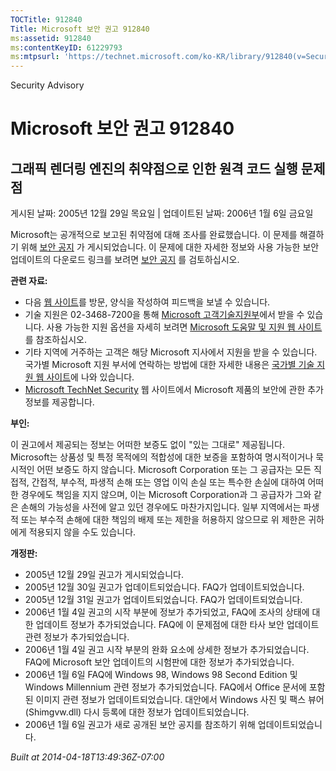 ```yaml
---
TOCTitle: 912840
Title: Microsoft 보안 권고 912840
ms:assetid: 912840
ms:contentKeyID: 61229793
ms:mtpsurl: 'https://technet.microsoft.com/ko-KR/library/912840(v=Security.10)'
---
```


Security Advisory

Microsoft 보안 권고 912840
==========================

그래픽 렌더링 엔진의 취약점으로 인한 원격 코드 실행 문제점
----------------------------------------------------------

게시된 날짜: 2005년 12월 29일 목요일 | 업데이트된 날짜: 2006년 1월 6일 금요일

Microsoft는 공개적으로 보고된 취약점에 대해 조사를 완료했습니다. 이 문제를 해결하기 위해 [보안 공지](http://technet.microsoft.com/security/bulletin/ms06-001) 가 게시되었습니다. 이 문제에 대한 자세한 정보와 사용 가능한 보안 업데이트의 다운로드 링크를 보려면 [보안 공지](http://technet.microsoft.com/security/bulletin/ms06-001) 를 검토하십시오.

**관련 자료:**

-   다음 [웹 사이트](https://support.microsoft.com/common/survey.aspx?scid=sw;en;1257&showpage=1&ws=technet&sd=tech)를 방문, 양식을 작성하여 피드백을 보낼 수 있습니다.
-   기술 지원은 02-3468-7200을 통해 [Microsoft 고객기술지원부](http://go.microsoft.com/fwlink/?linkid=21131)에서 받을 수 있습니다. 사용 가능한 지원 옵션을 자세히 보려면 [Microsoft 도움말 및 지원 웹 사이트](http://support.microsoft.com/)를 참조하십시오.
-   기타 지역에 거주하는 고객은 해당 Microsoft 지사에서 지원을 받을 수 있습니다. 국가별 Microsoft 지원 부서에 연락하는 방법에 대한 자세한 내용은 [국가별 기술 지원 웹 사이트](http://go.microsoft.com/fwlink/?linkid=21155)에 나와 있습니다.
-   [Microsoft TechNet Security](http://www.microsoft.com/korea/technet/security/) 웹 사이트에서 Microsoft 제품의 보안에 관한 추가 정보를 제공합니다.

**부인:**

이 권고에서 제공되는 정보는 어떠한 보증도 없이 "있는 그대로" 제공됩니다. Microsoft는 상품성 및 특정 목적에의 적합성에 대한 보증을 포함하여 명시적이거나 묵시적인 어떤 보증도 하지 않습니다. Microsoft Corporation 또는 그 공급자는 모든 직접적, 간접적, 부수적, 파생적 손해 또는 영업 이익 손실 또는 특수한 손실에 대하여 어떠한 경우에도 책임을 지지 않으며, 이는 Microsoft Corporation과 그 공급자가 그와 같은 손해의 가능성을 사전에 알고 있던 경우에도 마찬가지입니다. 일부 지역에서는 파생적 또는 부수적 손해에 대한 책임의 배제 또는 제한을 허용하지 않으므로 위 제한은 귀하에게 적용되지 않을 수도 있습니다.

**개정판:**

-   2005년 12월 29일 권고가 게시되었습니다.
-   2005년 12월 30일 권고가 업데이트되었습니다. FAQ가 업데이트되었습니다.
-   2005년 12월 31일 권고가 업데이트되었습니다. FAQ가 업데이트되었습니다.
-   2006년 1월 4일 권고의 시작 부분에 정보가 추가되었고, FAQ에 조사의 상태에 대한 업데이트 정보가 추가되었습니다. FAQ에 이 문제점에 대한 타사 보안 업데이트 관련 정보가 추가되었습니다.
-   2006년 1월 4일 권고 시작 부분의 완화 요소에 상세한 정보가 추가되었습니다. FAQ에 Microsoft 보안 업데이트의 시험판에 대한 정보가 추가되었습니다.
-   2006년 1월 6일 FAQ에 Windows 98, Windows 98 Second Edition 및 Windows Millennium 관련 정보가 추가되었습니다. FAQ에서 Office 문서에 포함된 이미지 관련 정보가 업데이트되었습니다. 대안에서 Windows 사진 및 팩스 뷰어(Shimgvw.dll) 다시 등록에 대한 정보가 업데이트되었습니다.
-   2006년 1월 6일 권고가 새로 공개된 보안 공지를 참조하기 위해 업데이트되었습니다.

*Built at 2014-04-18T13:49:36Z-07:00*

